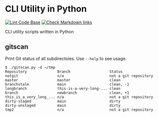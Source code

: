 # CLI Utility in Python

[![Lint Code Base](https://github.com/pacroy/python-cli-utils/actions/workflows/linter.yml/badge.svg)](https://github.com/pacroy/python-cli-utils/actions/workflows/linter.yml) [![Check Markdown links](https://github.com/pacroy/python-cli-utils/actions/workflows/check-md-links.yml/badge.svg)](https://github.com/pacroy/python-cli-utils/actions/workflows/check-md-links.yml)

CLI utility scripts written in Python

## gitscan

Print Git status of all subdirectoies. Use `--help` to see usage.

```text
$ ./gitscan.py -d ~/tmp
Repository              Branch                  Status
notgit                  n/a                     not a git repository
master                  master                  clean
branchstale             main                    clean, -1
longbranch              this-is-a-very-long-... clean
branch                  newbranch               clean, +1
this_is_a_very_long_... n/a                     not a git repository
dirty-staged            main                    dirty
dirty-unstaged          main                    dirty
tmp2                    n/a                     not a git repository
```